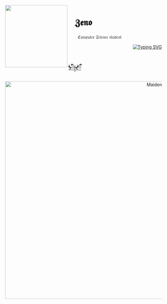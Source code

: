 <img align="left" src=https://lparchive.org/Final-Fantasy-VII-Dirge-of-Cerberus/Update%2023/13-crack22.gif width="200" height="200">

# ⠀𝖅𝖊𝖓𝖔
<p>⠀⠀⠀ℭ𝔬𝔪𝔭𝔲𝔱𝔢𝔯 𝔖𝔠𝔦𝔢𝔫𝔠𝔢 𝔰𝔱𝔲𝔡𝔢𝔫𝔱</p>

<div align="right">
<a target="_blank" href="https://git.io/typing-svg"><img src="https://readme-typing-svg.demolab.com?font=Times+New+Roman&weight=200&size=30&pause=3000&color=53675C&random=false&width=500&lines=Everything+that+lives+is+designed+to+end." alt="Typing SVG"></a>
</div>

<div align="left">
  <br>
<h3><a href="https://www.youtube.com/watch?v=uE-1RPDqJAY&ab_channel=AaronHardbarger">ᖭི༏ᖫྀ</a></h3>
</div>
<div align="right">
<img src="https://files.catbox.moe/lo1lhm.gif" width="700" frameBorder="0" alt="Maiden in Black from Demon's Souls"></img>
</div>
